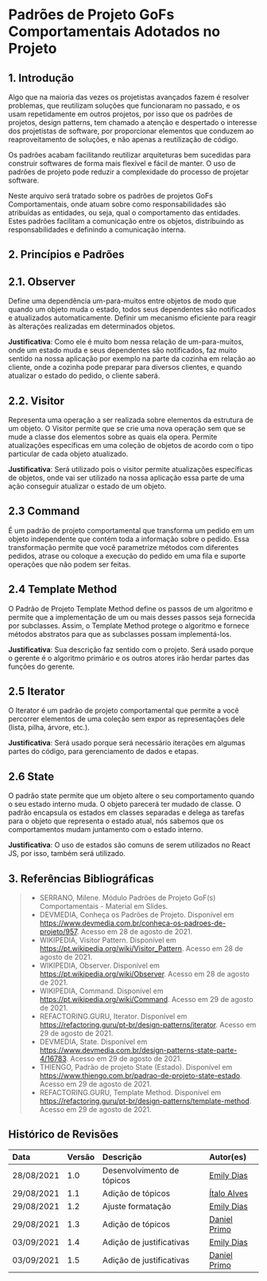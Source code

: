# Padrões de Projeto GoFs Comportamentais Adotados no Projeto

## 1. Introdução

Algo que na maioria das vezes os projetistas avançados fazem é resolver problemas, que reutilizam soluções que funcionaram no passado, e os usam repetidamente em outros projetos, por isso que os padrões de projetos, design patterns, tem chamado a atenção e despertado o interesse dos projetistas de software, por proporcionar elementos que conduzem ao reaproveitamento de soluções, e não apenas a reutilização de código.

Os padrões acabam facilitando reutilizar arquiteturas bem sucedidas para construir softwares de forma mais flexível e fácil de manter. O uso de padrões de projeto pode reduzir a complexidade do processo de projetar software.

Neste arquivo será tratado sobre os padrões de projetos GoFs Comportamentais, onde atuam sobre como responsabilidades são atribuídas as entidades, ou seja, qual o comportamento das entidades. Estes padrões facilitam a comunicação entre os objetos, distribuindo as responsabilidades e definindo a comunicação interna.

## 2. Princípios e Padrões

## 2.1. Observer

Define uma dependência um-para-muitos entre objetos de modo que quando um objeto muda o estado, todos seus dependentes são notificados e atualizados automaticamente. Definir um mecanismo eficiente para reagir às alterações realizadas em determinados objetos.

**Justificativa**: Como ele é muito bom nessa relação de um-para-muitos, onde um estado muda e seus dependentes são notificados, faz muito sentido na nossa aplicação por exemplo na parte da cozinha em relação ao cliente, onde a cozinha pode preparar para diversos clientes, e quando atualizar o estado do pedido, o cliente saberá.

## 2.2. Visitor

Representa uma operação a ser realizada sobre elementos da estrutura de um objeto. O Visitor permite que se crie uma nova operação sem que se mude a classe dos elementos sobre as quais ela opera. Permite atualizações específicas em uma coleção de objetos de acordo com o tipo particular de cada objeto atualizado.

**Justificativa**: Será utilizado pois o visitor permite atualizações específicas de objetos, onde vai ser utilizado na nossa aplicação essa parte de uma ação conseguir atualizar o estado de um objeto.

## 2.3 Command

É um padrão de projeto comportamental que transforma um pedido em um objeto independente que contém toda a informação sobre o pedido. Essa transformação permite que você parametrize métodos com diferentes pedidos, atrase ou coloque a execução do pedido em uma fila e suporte operações que não podem ser feitas.

## 2.4 Template Method

O Padrão de Projeto Template Method define os passos de um algoritmo e permite que a implementação de um ou mais desses passos seja fornecida por subclasses. Assim, o Template Method protege o algoritmo e fornece métodos abstratos para que as subclasses possam implementá-los.

**Justificativa**: Sua descrição faz sentido com o projeto. Será usado porque o gerente é o algoritmo primário e os outros atores irão herdar partes das funções do gerente.

## 2.5 Iterator

O Iterator é um padrão de projeto comportamental que permite a você percorrer elementos de uma coleção sem expor as representações dele (lista, pilha, árvore, etc.).

**Justificativa**: Será usado porque será necessário iterações em algumas partes do código, para gerenciamento de dados e etapas.

## 2.6 State

O padrão state permite que um objeto altere o seu comportamento quando o seu estado interno muda. O objeto parecerá ter mudado de classe. O padrão encapsula os estados em classes separadas e delega as tarefas para o objeto que representa o estado atual, nós sabemos que os comportamentos mudam juntamento com o estado interno.

**Justificativa**: O uso de estados são comuns de serem utilizados no React JS, por isso, também será utilizado.

## 3. Referências Bibliográficas

> - SERRANO, Milene. Módulo Padrões de Projeto GoF(s) Comportamentais - Material em Slides.
> - DEVMEDIA, Conheça os Padrões de Projeto. Disponível em <https://www.devmedia.com.br/conheca-os-padroes-de-projeto/957>. Acesso em 28 de agosto de 2021.
> - WIKIPEDIA, Visitor Pattern. Disponível em <https://pt.wikipedia.org/wiki/Visitor_Pattern>. Acesso em 28 de agosto de 2021.
> - WIKIPEDIA, Observer. Disponível em <https://pt.wikipedia.org/wiki/Observer>. Acesso em 28 de agosto de 2021.
> - WIKIPEDIA, Command. Disponível em <https://pt.wikipedia.org/wiki/Command>. Acesso em 29 de agosto de 2021.
> - REFACTORING.GURU, Iterator. Disponível em <https://refactoring.guru/pt-br/design-patterns/iterator>. Acesso em 29 de agosto de 2021.
> - DEVMEDIA, State. Disponível em <https://www.devmedia.com.br/design-patterns-state-parte-4/16783>. Acesso em 29 de agosto de 2021.
> - THIENGO, Padrão de projeto State (Estado). Disponível em <https://www.thiengo.com.br/padrao-de-projeto-state-estado>. Acesso em 29 de agosto de 2021.
> - REFACTORING.GURU, Template Method. Disponível em <https://refactoring.guru/pt-br/design-patterns/template-method>. Acesso em 29 de agosto de 2021.

## Histórico de Revisões

| Data       | Versão | Descrição                  | Autor(es)                                        |
| :--------- | :----- | :------------------------- | :----------------------------------------------- |
| 28/08/2021 | 1.0    | Desenvolvimento de tópicos | [Emily Dias](https://github.com/emysdias)        |
| 29/08/2021 | 1.1    | Adição de tópicos          | [Ítalo Alves](https://github.com/alvesitalo)     |
| 29/08/2021 | 1.2    | Ajuste formatação          | [Emily Dias](https://github.com/emysdias)        |
| 29/08/2021 | 1.3    | Adição de tópicos          | [Daniel Primo](https://github.com/danieldagerom) |
| 03/09/2021 | 1.4    | Adição de justificativas   | [Emily Dias](https://github.com/emysdias)        |
| 03/09/2021 | 1.5    | Adição de justificativas   | [Daniel Primo](https://github.com/danieldagerom)        |
